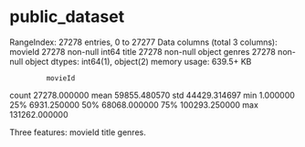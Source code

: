 # public_dataset
RangeIndex: 27278 entries, 0 to 27277
Data columns (total 3 columns):
movieId    27278 non-null int64
title      27278 non-null object
genres     27278 non-null object
dtypes: int64(1), object(2)
memory usage: 639.5+ KB


             movieId
count   27278.000000
mean    59855.480570
std     44429.314697
min         1.000000
25%      6931.250000
50%     68068.000000
75%    100293.250000
max    131262.000000

Three features: movieId	title	genres.
